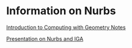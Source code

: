 # Information on Nurbs

[Introduction to Computing with Geometry Notes](https://pages.mtu.edu/~shene/COURSES/cs3621/NOTES/index.html)

[Presentation on Nurbs and IGA](http://personal.cimat.mx:8181/~miguelvargas/Slides/Isogeometric%20Analysis.pdf)
